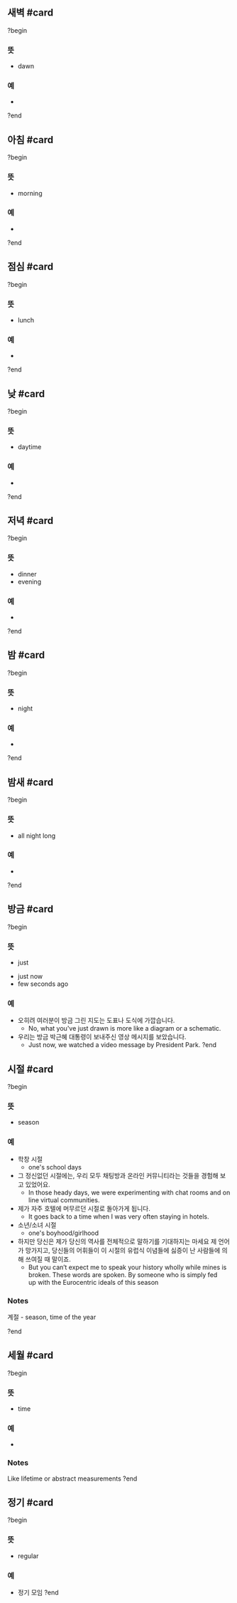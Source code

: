## 새벽 #card
?begin
### 뜻
- dawn
### 예
-
<!--SR:!2025-07-10,11,272-->
?end


## 아침 #card
?begin
### 뜻
- morning
### 예
-
?end


## 점심 #card
?begin
### 뜻
- lunch
### 예
-
<!--SR:!2025-07-19,28,270-->
?end


## 낮 #card
?begin
### 뜻
- daytime
### 예
-
<!--SR:!2025-07-08,10,272-->

?end



## 저녁 #card
?begin
### 뜻
- dinner
- evening
### 예
-
<!--SR:!2025-07-25,33,270-->
?end


## 밤 #card
?begin
### 뜻
- night
### 예
-
<!--SR:!2025-07-08,10,272-->
?end


## 밤새 #card
?begin
### 뜻
- all night long
### 예
-
<!--SR:!2025-06-25,3,252-->
?end


## 방금 #card
?begin
### 뜻
* just
- just now
- few seconds ago
### 예
- 오히려 여러분이 방금 그린 지도는 도표나 도식에 가깝습니다.
	- No, what you've just drawn is more like a diagram or a schematic.
- 우리는 방금 박근혜 대통령이 보내주신 영상 메시지를 보았습니다.
	- Just now, we watched a video message by President Park.
?end


## 시절 #card
?begin
### 뜻
- season
### 예
- 학창 시절
	- one's school days
- 그 정신없던 시절에는, 우리 모두 채팅방과 온라인 커뮤니티라는 것들을 경험해 보고 있었어요.
	- In those heady days, we were experimenting with chat rooms and online virtual communities.
- 제가 자주 호텔에 머무르던 시절로 돌아가게 됩니다.
	- It goes back to a time when I was very often staying in hotels.
- 소년/소녀 시절
	- one's boyhood/girlhood
- 하지만 당신은 제가 당신의 역사를 전체적으로 말하기를 기대하지는 마세요 제 언어가 망가지고, 당신들의 어휘들이 이 시절의 유럽식 이념들에 싫증이 난 사람들에 의해 쓰여질 때 말이죠.
	- But you can’t expect me to speak your history wholly while mines is broken. These words are spoken. By someone who is simply fed up with the Eurocentric ideals of this season
### Notes
계절 - season, time of the year
<!--SR:!2025-07-10,12,234-->
?end


## 세월 #card
?begin
### 뜻
- time
### 예
-
### Notes
Like lifetime or abstract measurements
?end

## 정기 #card
?begin
### 뜻
- regular
### 예
- 정기 모임
?end
